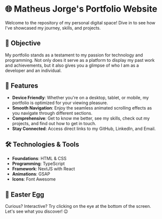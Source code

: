 # 🌐 Matheus Jorge's Portfolio Website

Welcome to the repository of my personal digital space! Dive in to see how I've showcased my journey, skills, and projects.

## 🎯 Objective

My portfolio stands as a testament to my passion for technology and programming. Not only does it serve as a platform to display my past work and achievements, but it also gives you a glimpse of who I am as a developer and an individual.

## 🚀 Features

- **Device Friendly**: Whether you're on a desktop, tablet, or mobile, my portfolio is optimized for your viewing pleasure.
- **Smooth Navigation**: Enjoy the seamless animated scrolling effects as you navigate through different sections.
- **Comprehensive**: Get to know me better, see my skills, check out my projects, and find out how to get in touch.
- **Stay Connected**: Access direct links to my GitHub, LinkedIn, and Email.

## 🛠 Technologies & Tools

- **Foundations**: HTML & CSS
- **Programming**: TypeScript
- **Framework**: NextJS with React
- **Animations**: GSAP
- **Icons**: Font Awesome

## 🎁 Easter Egg

Curious? Interactive? Try clicking on the eye at the bottom of the screen. Let's see what you discover! 😉

